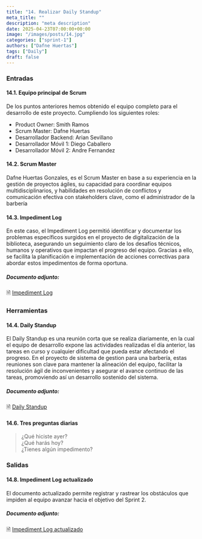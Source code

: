 ```yaml
---
title: "14. Realizar Daily Standup"
meta_title: ""
description: "meta description"
date: 2025-04-23T07:00:00+00:00
image: "/images/posts/14.jpg"
categories: ["sprint-1"]
authors: ["Dafne Huertas"]
tags: ["Daily"]
draft: false
---
```

### Entradas

#### 14.1. Equipo principal de Scrum
De los puntos anteriores hemos obtenido el equipo completo para el desarrollo de este proyecto. Cumpliendo los siguientes roles:

- Product Owner: Smith Ramos
- Scrum Master: Dafne Huertas
- Desarrollador Backend: Arian Sevillano
- Desarrollador Móvil 1: Diego Caballero
- Desarrollador Móvil 2: Andre Fernandez

#### 14.2. Scrum Master
Dafne Huertas Gonzales, es el Scrum Master en base a su experiencia en la gestión de proyectos ágiles, su capacidad para coordinar equipos multidisciplinarios, y habilidades en resolución de conflictos y comunicación efectiva con stakeholders clave, como el administrador de la barbería

#### 14.3. Impediment Log
En este caso, el Impediment Log permitió identificar y documentar los problemas específicos surgidos en el proyecto de digitalización de la biblioteca, asegurando un seguimiento claro de los desafíos técnicos, humanos y operativos que impactan el progreso del equipo. Gracias a ello, se facilita la planificación e implementación de acciones correctivas para abordar estos impedimentos de forma oportuna.

##### **Documento adjunto:**
 🗎 [Impediment Log](https://docs.google.com/document/d/1NGY7rBVbBYJsBGKTrMk5p1wSgBs73J6kPsenyy54Ayg/edit?usp=sharing)

### Herramientas

#### 14.4. Daily Standup
El Daily Standup es una reunión corta que se realiza diariamente, en la cual el equipo de desarrollo expone las actividades realizadas el día anterior, las tareas en curso y cualquier dificultad que pueda estar afectando el progreso. En el proyecto de sistema de gestion para una barbería, estas reuniones son clave para mantener la alineación del equipo, facilitar la resolución ágil de inconvenientes y asegurar el avance continuo de las tareas, promoviendo así un desarrollo sostenido del sistema.

##### **Documento adjunto:**
 🗎 [Daily Standup](https://docs.google.com/spreadsheets/d/1VJSOyAcDWuh6PMJyDNNBtCIdm6VjR92oBmLRf1PWv5U/edit?usp=sharing)

#### 14.6. Tres preguntas diarias

> ¿Qué hiciste ayer?  
> ¿Qué harás hoy?  
> ¿Tienes algún impedimento?

### Salidas

#### 14.8. Impediment Log actualizado
El documento actualizado permite registrar y rastrear los obstáculos que impiden al equipo avanzar hacia el objetivo del Sprint 2.
##### **Documento adjunto:**
 🗎 [Impediment Log actualizado](https://docs.google.com/document/d/1NGY7rBVbBYJsBGKTrMk5p1wSgBs73J6kPsenyy54Ayg/edit?usp=sharing)